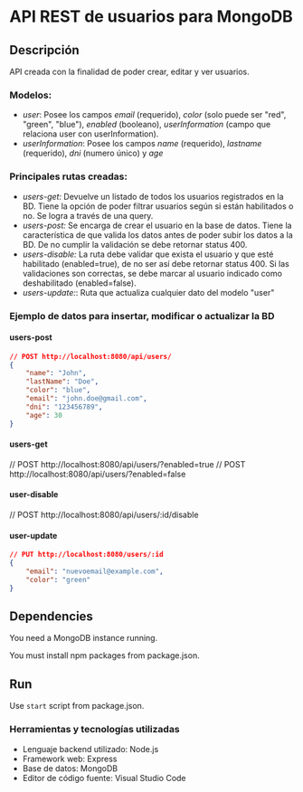 # API REST de usuarios para MongoDB

## Descripción

API creada con la finalidad de poder crear, editar y ver usuarios.  
### Modelos: 
- *user*: Posee los campos *email* (requerido), *color* (solo puede ser "red", "green", "blue"), *enabled* (booleano), *userInformation* (campo que relaciona user con userInformation).
- *userInformation*: Posee los campos *name* (requerido), *lastname* (requerido), *dni* (numero único) y *age*

### Principales rutas creadas:
- *users-get:* Devuelve un listado de todos los usuarios registrados en la BD. Tiene la opción de poder filtrar usuarios según si están habilitados o no. Se logra a través de una query.
- *users-post:* Se encarga de crear el usuario en la base de datos. Tiene la característica de que valida los datos antes de poder subir los datos a la BD. De no cumplir la validación se debe retornar status 400.
- *users-disable:* La ruta debe validar que exista el usuario y que esté habilitado (enabled=true), de no ser así debe retornar status 400. Si las validaciones son correctas, se debe marcar al usuario indicado como deshabilitado (enabled=false).
- *users-update:*: Ruta que actualiza cualquier dato del modelo "user"

### Ejemplo de datos para insertar, modificar o actualizar la BD
#### users-post

```json 
// POST http://localhost:8080/api/users/
{
    "name": "John",
    "lastName": "Doe",
    "color": "blue",
    "email": "john.doe@gmail.com",
    "dni": "123456789",
    "age": 30
}
```
#### users-get
// POST http://localhost:8080/api/users/?enabled=true 
// POST http://localhost:8080/api/users/?enabled=false

#### user-disable
// POST http://localhost:8080/api/users/:id/disable

#### user-update
```json 
// PUT http://localhost:8080/users/:id
{
    "email": "nuevoemail@example.com",
    "color": "green"
}
```

## Dependencies

You need a MongoDB instance running.

You must install npm packages from package.json.

## Run

Use `start` script from package.json.

### Herramientas y tecnologías utilizadas
- Lenguaje backend utilizado: Node.js
- Framework web: Express
- Base de datos: MongoDB
- Editor de código fuente: Visual Studio Code
